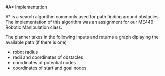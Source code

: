 #A* Implementation

A* is a search algorithm commonly used for path finding around obstacles. The implementation of this algorithm was an assignment for our ME449-Robotic Manipulation class.

The planner takes in the following inputs and returns a graph diplaying the available path (if there is one)
* robot radius
* radii and coordinates of obstacles
* coordinates of potential nodes
* coordinates of start and goal nodes
